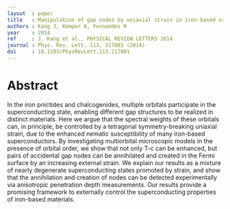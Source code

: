 ```yaml
---
layout  : paper
title   : Manipulation of gap nodes by uniaxial strain in iron-based superconductors
authors : Kang J, Kemper A, Fernandes R
year    : 2014
ref     : J. Kang et al., PHYSICAL REVIEW LETTERS 2014
journal : Phys. Rev. Lett. 113, 217001 (2014)
doi     : 10.1103/PhysRevLett.113.217001
---
```


# Abstract

In the iron pnictides and chalcogenides, multiple orbitals participate in the superconducting state, enabling different gap structures to be realized in distinct materials. Here we argue that the spectral weights of these orbitals can, in principle, be controlled by a tetragonal symmetry-breaking uniaxial strain, due to the enhanced nematic susceptibility of many iron-based superconductors. By investigating multiorbital microscopic models in the presence of orbital order, we show that not only T-c can be enhanced, but pairs of accidental gap nodes can be annihilated and created in the Fermi surface by an increasing external strain. We explain our results as a mixture of nearly degenerate superconducting states promoted by strain, and show that the annihilation and creation of nodes can be detected experimentally via anisotropic penetration depth measurements. Our results provide a promising framework to externally control the superconducting properties of iron-based materials.
